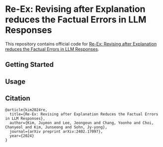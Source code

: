 # Re-Ex: Revising after Explanation reduces the Factual Errors in LLM Responses
This repository contains official code for [Re-Ex: Revising after Explanation reduces the Factual Errors in LLM Responses](https://arxiv.org/abs/2402.17097). 


## Getting Started

## Usage


## Citation
```
@article{kim2024re,
  title={Re-Ex: Revising after Explanation Reduces the Factual Errors in LLM Responses},
  author={Kim, Juyeon and Lee, Jeongeun and Chang, Yoonho and Choi, Chanyeol and Kim, Junseong and Sohn, Jy-yong},
  journal={arXiv preprint arXiv:2402.17097},
  year={2024}
}
```
